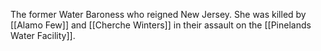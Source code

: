 The former Water Baroness who reigned New Jersey.  She was killed by [[Alamo Few]] and [[Cherche Winters]] in their assault on the [[Pinelands Water Facility]].